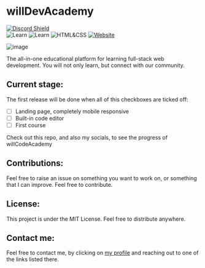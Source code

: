 # willDevAcademy

[![Discord Shield](https://img.shields.io/discord/1231569096911360052?label=Discord&logo=discord&logoColor=white&style=for-the-badge)](https://discord.gg/https://discord.gg/puKwuTKPmn)<br />
![Learn](https://img.shields.io/badge/Learn-Full_Stack-blue)
![Learn](https://img.shields.io/badge/Educational-Platform-orange)
![HTML&CSS](https://img.shields.io/badge/HTML-CSS-red)
[![Website](https://img.shields.io/badge/Visit-Website-purple)](https://willdevacademy.vercel.app/)

![image](https://github.com/WilliamFerns1/willdevacademy/assets/141557971/fda478df-e39e-4017-b938-b6ec6d933aac)

The all-in-one educational platform for learning full-stack web development. You will not only learn, but connect with our community. 

## Current stage:

The first release will be done when all of this checkboxes are ticked off:

- [ ] Landing page, completely mobile responsive
- [ ] Built-in code editor
- [ ] First course

Check out this repo, and also my socials, to see the progress of willCodeAcademy

## Contributions:

Feel free to raise an issue on something you want to work on, or something that I can improve. Feel free to contribute.

## License:

This project is under the MIT License. Feel free to distribute anywhere.

## Contact me:

Feel free to contact me, by clicking on <a href="https://github.com/WilliamFerns1" target="_blank">my profile</a> and reaching out to one of the links listed there. 
